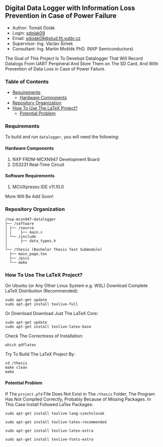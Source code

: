 ## Digital Data Logger with Information Loss Prevention in Case of Power Failure

- Author: Tomáš Dolák 
- Login: [xdolak09](https://www.vut.cz/lide/tomas-dolak-247220)
- Email: <xdolak09@stud.fit.vutbr.cz>
- Supervisor: Ing. Václav Šímek
- Consultant: Ing. Martin Moštěk PhD. (NXP Semiconductors)

The Goal of This Project Is To Developt Datalogger That Will Record Datalogs From UART Peripheral And Store Them 
on The SD Card, And With Prevention of Data Loss in Case of Power Failure.   

### Table of Contents
- [Requirements](#requirements)
    - [Hardware Components](#hardware-components)
- [Repository Organization](#repository-organization)
- [How To Use The LaTeX Project?](#how-to-use-the-latex-project)
    - [Potential Problem](#potential-problem)


### Requirements 
To build and run `datalogger`, you will need the following:

#### Hardware Components
1. NXP FRDM-MCXN947 Development Board
2. DS3231 Real-Time Circuit 

#### Software Requirements
1. MCUXpresso IDE v11.10.0

More Will Be Add Soon!

### Repository Organization
```
/nxp-mcxn947-datalogger
├── /software
│ ├── /source    
│ │    ├── main.c
│ └── /include 
│      ├── data_types.h
│
└── /thesis (Bachelor Thesis Text Submodule)
  ├── main_page.tex
  ├── /pics
  └── make
```

### How To Use The LaTeX Project?

On Ubuntu (or Any Other Linux System e.g. WSL) Download Complete LaTeX Distribution (Recommended):

```
sudo apt-get update
sudo apt-get install texlive-full
```

Or Download Download Just The LaTeX Core:
```
sudo apt-get update
sudo apt-get install texlive-latex-base
```

Check The Correctness of Installation:
```
which pdflatex
```

Try To Build The LaTeX Project By:
```
cd /thesis
make clean
make
```

#### Potential Problem
If The `project.pfd` File Does Not Exist in The `/thesis` Folder, The Program Has Not Compiled Correctly, Probably Because of Missing Packages. In This Case Install Followed LaTex Packages:

```
sudo apt-get install texlive-lang-czechslovak
```

```
sudo apt-get install texlive-latex-recommended
```

```
sudo apt-get install texlive-latex-extra
```

```
sudo apt-get install texlive-fonts-extra
```
